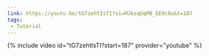 ```yaml
---
link: https://youtu.be/tG7zehtIsTI?si=MJksqOqPB_EE9c8u&t=187
tags:
 - Tutorial
---
```

{% include video id="tG7zehtIsTI?start=187" provider="youtube" %}
